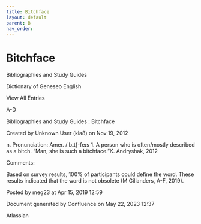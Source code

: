 ```yaml
---
title: Bitchface
layout: default
parent: B
nav_order:
---
```


# Bitchface

Bibliographies and Study Guides

Dictionary of Geneseo English

View All Entries

A-D

Bibliographies and Study Guides : Bitchface

Created by  Unknown User (kla8) on Nov 19, 2012

n. Pronunciation: Amer. / bɪtʃ-feɪs 1. A person who is often/mostly described as a bitch. “Man, she is such a bitchface.”K. Andryshak, 2012

Comments:

Based on survey results, 100% of participants could define the word. These results indicated that the word is not obsolete (M Gillanders, A-F, 2019).

Posted by meg23 at Apr 15, 2019 12:59

Document generated by Confluence on May 22, 2023 12:37

Atlassian
